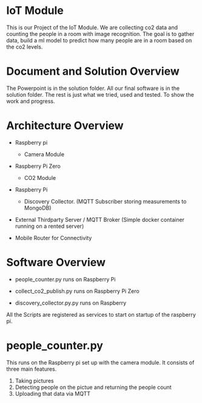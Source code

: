 # IoT Module

This is our Project of the IoT Module. We are collecting co2 data and counting the people in a room with image recognition. The goal is to gather data, build a ml model to predict how many people are in a room based on the co2 levels.

# Document and Solution Overview

The Powerpoint is in the solution folder. All our final software is in the solution folder.
The rest is just what we tried, used and tested. To show the work and progress.

# Architecture Overview

- Raspberry pi
  - Camera Module
- Raspberry Pi Zero
  - CO2 Module
- Raspberry Pi
  - Discovery Collector. (MQTT Subscriber storing measurements to MongoDB)
- External Thirdparty Server / MQTT Broker (Simple docker container running on a rented server)

- Mobile Router for Connectivity

# Software Overview

- people_counter.py runs on Raspberry Pi

- collect_co2_publish.py runs on Raspberry Pi Zero

- discovery_collector.py.py runs on Raspberry

All the Scripts are registered as services to start on startup of the raspberry pi.

# people_counter.py

This runs on the Raspberry pi set up with the camera module.
It consists of three main features.

1. Taking pictures
2. Detecting people on the pictue and returning the people count
3. Uploading that data via MQTT

#
